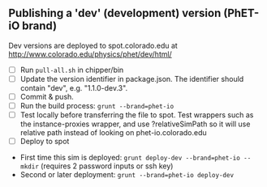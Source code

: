 
## Publishing a 'dev' (development) version (PhET-iO brand)

Dev versions are deployed to spot.colorado.edu at http://www.colorado.edu/physics/phet/dev/html/

- [ ] Run `pull-all.sh` in chipper/bin
- [ ] Update the version identifier in package.json. The identifier should contain "dev", e.g. "1.1.0-dev.3".
- [ ] Commit & push.
- [ ] Run the build process: `grunt --brand=phet-io`
- [ ] Test locally before transferring the file to spot. Test wrappers such as the instance-proxies wrapper, and use ?relativeSimPath so it will use
 relative path instead of looking on phet-io.colorado.edu
- [ ] Deploy to spot
 * First time this sim is deployed: `grunt deploy-dev --brand=phet-io --mkdir` (requires 2 password inputs or ssh key)
 * Second or later deployment: `grunt --brand=phet-io deploy-dev`
